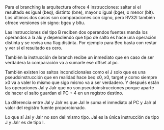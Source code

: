 Para el branching la arquitectura ofrece 4 instrucciones: saltar si el resultado es igual (beq), distinto (bne), mayor o igual (bge), o menor (blt). Los últimos dos casos son comparaciones con signo, pero RV32I también ofrece versiones sin signo: bgeu y bltu.

Las instrucciones del tipo B reciben dos operandos fuentes manda los operandos a la alu y dependiendo que tipo de salto es hace una operación distinta y se revisa una flag distinta. Por ejemplo para Beq basta con restar y ver si el resultado es cero. 

También la instrucción de branch recibe un inmediato que en caso de ser verdadera la comparación va a sumarle ese offset al pc. 

También existen los saltos incondicionales como el J solo que es una pseudoinstrucción que en realidad hace beq x0, x0, target y como siempre x0 va a valer lo mismo que sigo mismo va a ser verdadero. Y después están las operaciones Jal y Jalr que no son pseudoinstrucciones porque aparte de hacer el salto guardan el PC + 4 en un registro destino.

La diferencia entre Jal y Jalr es que Jal le suma el inmediato al PC y Jalr al valor del registro fuente proporcionado.

Lo que sí Jal y Jalr no son del mismo tipo. Jal es la única instrucción de tipo J y Jalr es de tipo I.
